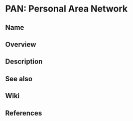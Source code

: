 # PAN: Personal Area Network

## Name

## Overview

## Description

## See also

## Wiki

## References
